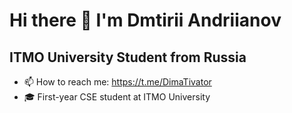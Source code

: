 # Hi there 👋 I'm Dmtirii Andriianov 
## ITMO University Student from Russia 

- 📫 How to reach me: https://t.me/DimaTivator
- 🎓 First-year CSE student at ITMO University 
